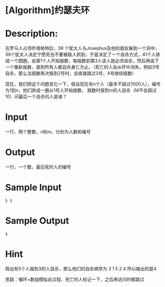 # [Algorithm]约瑟夫环

# Description:

在罗马人占领乔塔帕特后，39 个犹太人与Josephus及他的朋友躲到一个洞中，39个犹太人决定宁愿死也不要被敌人抓到，于是决定了一个自杀方式，41个人排成一个圆圈，由第1个人开始报数，每报数到第3人该人就必须自杀，然后再由下一个重新报数，直到所有人都自杀身亡为止。（死亡的人会从环中消失，例如3号自杀，那么当报数再次报到2号时，会直接跳过3号，4号继续报数）

现在，我们把这个问题变化一下，假设现在有n个人（最多不超过1000人），编号为1到n，他们排成一圈从1号人开始报数， 报数时报到m的人自杀（M不会超过10）问最后一个自杀的人是谁？

# Input
一行，两个整数，n和m，分别为人数和编号

# Output
一行，一个数，最后死的人的编号

# Sample Input
```
5 3

```

# Sample Output
```
4

```

# Hint
假设有5个人报到3的人自杀，那么他们的自杀顺序为 3 1 5 2 4 所以输出的是4

思路：循环+数组模拟此过程，死亡的人标记一下，之后再访问时都跳过
